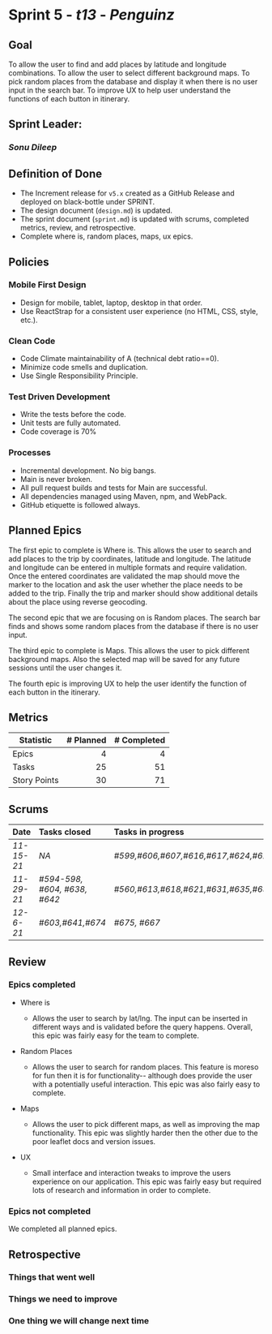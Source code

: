 # Sprint 5 - _t13_ - _Penguinz_

## Goal

To allow the user to find and add places by latitude and longitude combinations. To allow the user to select different background maps. To pick random places from the database and display it when there is no user input in the search bar. To improve UX to help user understand the functions of each button in itinerary.

## Sprint Leader:

### _Sonu Dileep_

## Definition of Done

- The Increment release for `v5.x` created as a GitHub Release and deployed on black-bottle under SPRINT.
- The design document (`design.md`) is updated.
- The sprint document (`sprint.md`) is updated with scrums, completed metrics, review, and retrospective.
- Complete where is, random places, maps, ux epics.

## Policies

### Mobile First Design

- Design for mobile, tablet, laptop, desktop in that order.
- Use ReactStrap for a consistent user experience (no HTML, CSS, style, etc.).

### Clean Code

- Code Climate maintainability of A (technical debt ratio==0).
- Minimize code smells and duplication.
- Use Single Responsibility Principle.

### Test Driven Development

- Write the tests before the code.
- Unit tests are fully automated.
- Code coverage is 70%

### Processes

- Incremental development. No big bangs.
- Main is never broken.
- All pull request builds and tests for Main are successful.
- All dependencies managed using Maven, npm, and WebPack.
- GitHub etiquette is followed always.

## Planned Epics

The first epic to complete is Where is. This allows the user to search and add places to the trip by coordinates, latitude and longitude. The latitude and longitude can be entered in multiple formats and require validation. Once the entered coordinates are validated the map should move the marker to the location and ask the user whether the place needs to be added to the trip. Finally the trip and marker should show additional details about the place using reverse geocoding.

The second epic that we are focusing on is Random places. The search bar finds and shows some random places from the database if there is no user input.

The third epic to complete is Maps. This allows the user to pick different background maps. Also the selected map will be saved for any future sessions until the user changes it.

The fourth epic is improving UX to help the user identify the function of each button in the itinerary.

## Metrics

| Statistic    | # Planned | # Completed |
| ------------ | --------: | ----------: |
| Epics        |         4 |         4   |
| Tasks        |        25 |         51  |
| Story Points |        30 |         71  |

## Scrums

| Date       | Tasks closed                 | Tasks in progress                                        | Impediments              |
| :--------- | :--------------------------- | :------------------------------------------------------- | :----------------------- |
| _11-15-21_ | _NA_                         | _#599,#606,#607,#616,#617,#624,#625,#629_                | Speeding up Tour Request |
| _11-29-21_ | _#594-598, #604, #638, #642_ | _#560,#613,#618,#621,#631,#635,#636,#646,#652,#654,#659_ | Map zoom and center      |
| _12-6-21_  | _#603,#641,#674_             | _#675, #667_                                             | None                     |

## Review

### Epics completed

- Where is
  - Allows the user to search by lat/lng. The input can be inserted in different ways and is validated before the query happens. Overall, this epic was fairly easy for the team to complete.
  
- Random Places
  - Allows the user to search for random places. This feature is moreso for fun then it is for functionality-- although does provide the user with a potentially useful interaction. This epic was also fairly easy to complete.

- Maps
  - Allows the user to pick different maps, as well as improving the map functionality. This epic was slightly harder then the other due to the poor leaflet docs and version issues. 

- UX
  - Small interface and interaction tweaks to improve the users experience on our application. This epic was fairly easy but required lots of research and information in order to complete.

### Epics not completed

We completed all planned epics.

## Retrospective

### Things that went well

### Things we need to improve

### One thing we will change next time
